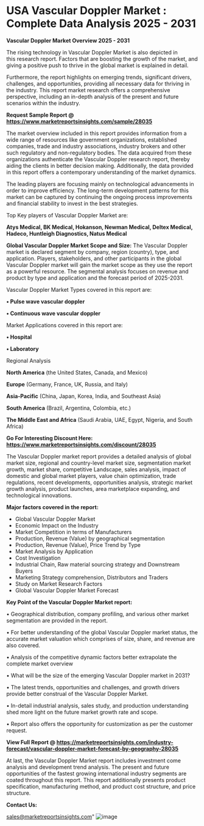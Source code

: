 # USA Vascular Doppler Market : Complete Data Analysis 2025 - 2031

<Strong> Vascular Doppler Market Overview 2025 - 2031</strong>

The rising technology in Vascular Doppler Market is also depicted in this research report. Factors that are boosting the growth of the market, and giving a positive push to thrive in the global market is explained in detail.

Furthermore, the report highlights on emerging trends, significant drivers, challenges, and opportunities, providing all necessary data for thriving in the industry. This report market research offers a comprehensive perspective, including an in-depth analysis of the present and future scenarios within the industry.

<strong>Request Sample Report @ <a href=https://www.marketreportsinsights.com/sample/28035>https://www.marketreportsinsights.com/sample/28035</a></strong>

The market overview included in this report provides information from a wide range of resources like government organizations, established companies, trade and industry associations, industry brokers and other such regulatory and non-regulatory bodies. The data acquired from these organizations authenticate the Vascular Doppler research report, thereby aiding the clients in better decision making. Additionally, the data provided in this report offers a contemporary understanding of the market dynamics.

The leading players are focusing mainly on technological advancements in order to improve efficiency. The long-term development patterns for this market can be captured by continuing the ongoing process improvements and financial stability to invest in the best strategies.

Top Key players of Vascular Doppler Market are:

<strong>Atys Medical, BK Medical, Hokanson, Newman Medical, Deltex Medical, Hadeco, Huntleigh Diagnostics, Natus Medical</strong>

<strong><b>Global Vascular Doppler Market Scope and Size:</b></strong>
The Vascular Doppler market is declared segment by company, region (country), type, and application. Players, stakeholders, and other participants in the global Vascular Doppler market will gain the market scope as they use the report as a powerful resource. The segmental analysis focuses on revenue and product by type and application and the forecast period of 2025-2031.

Vascular Doppler Market Types covered in this report are:

<strong>• Pulse wave vascular doppler

• Continuous wave vascular doppler</strong>

Market Applications covered in this report are:

<strong>• Hospital

• Laboratory</strong> 

Regional Analysis

<strong>North America</strong> (the United States, Canada, and Mexico)

<strong>Europe</strong> (Germany, France, UK, Russia, and Italy)

<strong>Asia-Pacific</strong> (China, Japan, Korea, India, and Southeast Asia)

<strong>South America</strong> (Brazil, Argentina, Colombia, etc.)

<strong>The Middle East and Africa</strong> (Saudi Arabia, UAE, Egypt, Nigeria, and South Africa)

<strong>Go For Interesting Discount Here: <a href=https://www.marketreportsinsights.com/discount/28035>https://www.marketreportsinsights.com/discount/28035</a></strong>

The Vascular Doppler market report provides a detailed analysis of global market size, regional and country-level market size, segmentation market growth, market share, competitive Landscape, sales analysis, impact of domestic and global market players, value chain optimization, trade regulations, recent developments, opportunities analysis, strategic market growth analysis, product launches, area marketplace expanding, and technological innovations.

<strong><b>Major factors covered in the report:</b></strong>
<ul>
  <li>Global Vascular Doppler Market </li>
  <li>Economic Impact on the Industry</li>
  <li>Market Competition in terms of Manufacturers</li>
  <li>Production, Revenue (Value) by geographical segmentation</li>
  <li>Production, Revenue (Value), Price Trend by Type</li>
  <li>Market Analysis by Application</li>
  <li>Cost Investigation</li>
  <li>Industrial Chain, Raw material sourcing strategy and Downstream Buyers</li>
  <li>Marketing Strategy comprehension, Distributors and Traders</li>
  <li>Study on Market Research Factors</li>
  <li>Global Vascular Doppler Market Forecast</li>
</ul>

<strong><b>Key Point of the Vascular Doppler Market report:</b></strong>

• Geographical distribution, company profiling, and various other market segmentation are provided in the report.

• For better understanding of the global Vascular Doppler market status, the accurate market valuation which comprises of size, share, and revenue are also covered.

• Analysis of the competitive dynamic factors better extrapolate the complete market overview

• What will be the size of the emerging Vascular Doppler market in 2031?

• The latest trends, opportunities and challenges, and growth drivers provide better construal of the Vascular Doppler Market.

• In-detail industrial analysis, sales study, and production understanding shed more light on the future market growth rate and scope.

• Report also offers the opportunity for customization as per the customer request.

<strong><b>View Full Report @ <a href=https://marketreportsinsights.com/industry-forecast/vascular-doppler-market-forecast-by-geography-28035>https://marketreportsinsights.com/industry-forecast/vascular-doppler-market-forecast-by-geography-28035</a></b></strong>


At last, the Vascular Doppler Market report includes investment come analysis and development trend analysis. The present and future opportunities of the fastest growing international industry segments are coated throughout this report. This report additionally presents product specification, manufacturing method, and product cost structure, and price structure.

<strong>Contact Us:</strong>

sales@marketreportsinsights.com"
![image](https://github.com/user-attachments/assets/ec72b8db-9da7-49a7-b68d-c4bacba04383)
